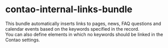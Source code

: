 # contao-internal-links-bundle

This bundle automatically inserts links to pages, news, FAQ questions and calendar events based on the keywords specified in the record.\
You can also define elements in which no keywords should be linked in the Contao settings.
